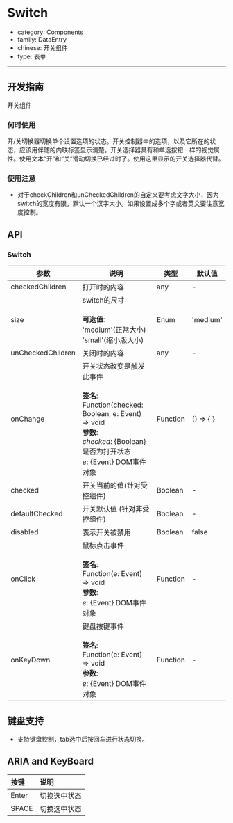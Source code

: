# Switch

-   category: Components
-   family: DataEntry
-   chinese: 开关组件
-   type: 表单

---

## 开发指南

开关组件

### 何时使用

开/关切换器切换单个设置选项的状态。开关控制器中的选项，以及它所在的状态，应该用伴随的内联标签显示清楚。开关选择器具有和单选按钮一样的视觉属性。使用文本“开”和“关”滑动切换已经过时了。使用这里显示的开关选择器代替。

### 使用注意

-   对于checkChildren和unCheckedChildren的自定义要考虑文字大小，因为switch的宽度有限，默认一个汉字大小。如果设置成多个字或者英文要注意宽度控制。

## API

### Switch

| 参数                | 说明                                                                                                                                             | 类型       | 默认值       |
| ----------------- | ---------------------------------------------------------------------------------------------------------------------------------------------- | -------- | --------- |
| checkedChildren   | 打开时的内容                                                                                                                                         | any      | -         |
| size              | switch的尺寸<br><br>**可选值**:<br>'medium'(正常大小)<br>'small'(缩小版大小)                                                                                  | Enum     | 'medium'  |
| unCheckedChildren | 关闭时的内容                                                                                                                                         | any      | -         |
| onChange          | 开关状态改变是触发此事件<br><br>**签名**:<br>Function(checked: Boolean, e: Event) => void<br>**参数**:<br>_checked_: {Boolean} 是否为打开状态<br>_e_: {Event} DOM事件对象 | Function | () => { } |
| checked           | 开关当前的值(针对受控组件)                                                                                                                                 | Boolean  | -         |
| defaultChecked    | 开关默认值 (针对非受控组件)                                                                                                                                | Boolean  | -         |
| disabled          | 表示开关被禁用                                                                                                                                        | Boolean  | false     |
| onClick           | 鼠标点击事件<br><br>**签名**:<br>Function(e: Event) => void<br>**参数**:<br>_e_: {Event} DOM事件对象                                                         | Function | -         |
| onKeyDown         | 键盘按键事件<br><br>**签名**:<br>Function(e: Event) => void<br>**参数**:<br>_e_: {Event} DOM事件对象                                                         | Function | -         |

## 键盘支持

-   支持键盘控制，tab选中后按回车进行状态切换。

## ARIA and KeyBoard

| 按键          | 说明                              |
| :---------- | :------------------------------ |
| Enter       | 切换选中状态                 |
| SPACE       | 切换选中状态                 |